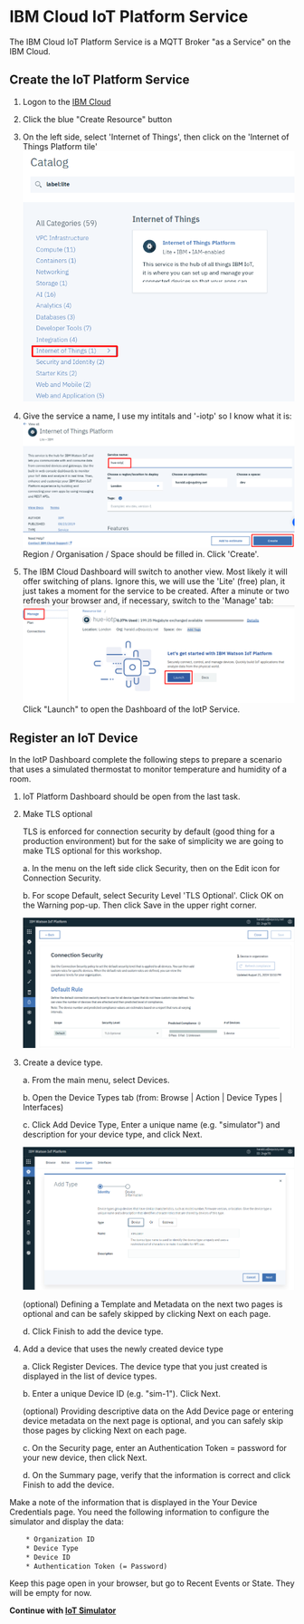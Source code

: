 # IBM Cloud IoT Platform Service

The  IBM Cloud IoT Platform Service is a MQTT Broker "as a Service" on the IBM Cloud. 

## Create the IoT Platform Service

1. Logon to the [IBM Cloud](https://cloud.ibm.com)

2. Click the blue "Create Resource" button

3. On the left side, select 'Internet of Things', then click on the 'Internet of Things Platform tile'
![IoTP in the Catalog](images/catalog-iotp.png)

4. Give the service a name, I use my intitals and '-iotp' so I know what it is:
![Create IoTP](images/create-iotp.png)
Region / Organisation / Space should be filled in.
Click 'Create'.

5. The IBM Cloud Dashboard will switch to another view. Most likely it will offer switching of plans. Ignore this, we will use the 'Lite' (free) plan, it just takes a moment for the service to be created. After a minute or two refresh your browser and, if necessary, switch to the 'Manage' tab:
![Manage IoTP](images/manage-iotp.png)
Click "Launch" to open the Dashboard of the IotP Service.

## Register an IoT Device

In the IotP Dashboard complete the following steps to prepare  a scenario that uses a simulated thermostat to monitor temperature and humidity of a room.

1. IoT Platform Dashboard should be open from the last task.

2. Make TLS optional
      
    TLS is enforced for connection security by default (good thing for a production environment) but for the sake of simplicity we are going to make TLS optional for this workshop.

    a. In the menu on the left side click Security, then on the Edit icon for Connection Security.

    b. For scope Default, select Security Level 'TLS Optional'. Click OK on the Warning pop-up. Then click Save in the upper right corner.

    ![TLS Optional](images/TLSOptional.png)


3.   Create a device type.

        a. From the main menu, select Devices.

        b. Open the Device Types tab (from: Browse | Action | Device Types | Interfaces)

        c. Click  Add Device Type, 
        Enter a unique name (e.g. "simulator") and description for your device type, and click Next.

        ![Device Type](images/CreateDeviceType.png)

        (optional) Defining a Template and Metadata on the next two pages is optional and can be safely skipped by clicking Next on each page.

        d.  Click Finish to add the device type.

4.   Add a device that uses the newly created device type

       a. Click Register Devices. The device type that you just created is displayed in the list of device types.

       b. Enter a unique Device ID (e.g. "sim-1"). Click Next.

        (optional) Providing descriptive data on the Add Device page or entering device metadata on the next page is optional, and you can safely skip those pages by clicking Next on each page.

        c.  On the Security page, enter an Authentication Token = password for your new device, then click Next.

        d. On the Summary page, verify that the information is correct and click Finish to add the device. 
         
 Make a note of the information that is displayed in the Your Device Credentials page. 
You need the following information to configure the simulator and display the data:

        * Organization ID
        * Device Type
        * Device ID
        * Authentication Token (= Password)

Keep this page open in your browser, but go to Recent Events or State. They will be empty for now.

__Continue with [IoT Simulator ](APP.md)__   